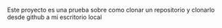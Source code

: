 Este proyecto es una prueba sobre como clonar un repositorio y clonarlo desde github a mi escritorio local